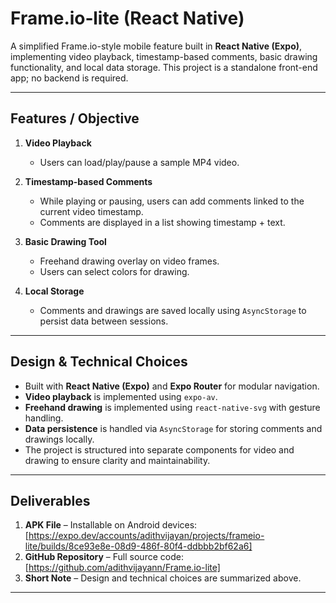 # Frame.io‑lite (React Native)

A simplified Frame.io-style mobile feature built in **React Native (Expo)**, implementing video playback, timestamp-based comments, basic drawing functionality, and local data storage. This project is a standalone front-end app; no backend is required.

---

## Features / Objective

1. **Video Playback**  
   - Users can load/play/pause a sample MP4 video.  

2. **Timestamp-based Comments**  
   - While playing or pausing, users can add comments linked to the current video timestamp.  
   - Comments are displayed in a list showing timestamp + text.  

3. **Basic Drawing Tool**  
   - Freehand drawing overlay on video frames.  
   - Users can select colors for drawing.  

4. **Local Storage**  
   - Comments and drawings are saved locally using `AsyncStorage` to persist data between sessions.  

---

## Design & Technical Choices

- Built with **React Native (Expo)** and **Expo Router** for modular navigation.  
- **Video playback** is implemented using `expo-av`.  
- **Freehand drawing** is implemented using `react-native-svg` with gesture handling.  
- **Data persistence** is handled via `AsyncStorage` for storing comments and drawings locally.  
- The project is structured into separate components for video and drawing to ensure clarity and maintainability.  

---

## Deliverables

1. **APK File** – Installable on Android devices: [https://expo.dev/accounts/adithvijayan/projects/frameio-lite/builds/8ce93e8e-08d9-486f-80f4-ddbbb2bf62a6] 
2. **GitHub Repository** – Full source code: [https://github.com/adithvijayann/Frame.io-lite] 
3. **Short Note** – Design and technical choices are summarized above.  

---




